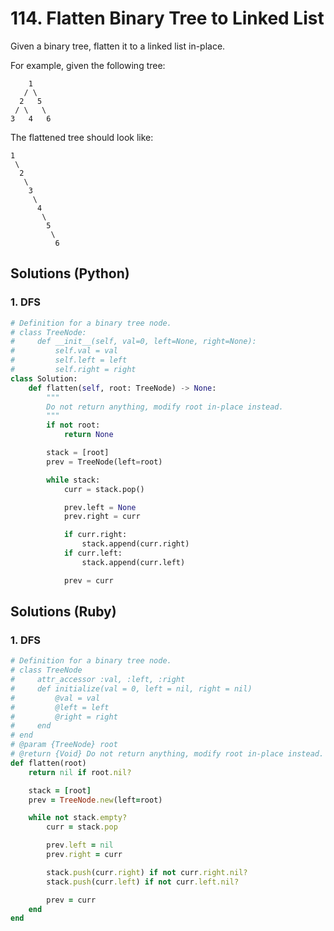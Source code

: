 # 114. Flatten Binary Tree to Linked List
Given a binary tree, flatten it to a linked list in-place.

For example, given the following tree:
```
    1
   / \
  2   5
 / \   \
3   4   6
```

The flattened tree should look like:
```
1
 \
  2
   \
    3
     \
      4
       \
        5
         \
          6
```

## Solutions (Python)

### 1. DFS
```Python
# Definition for a binary tree node.
# class TreeNode:
#     def __init__(self, val=0, left=None, right=None):
#         self.val = val
#         self.left = left
#         self.right = right
class Solution:
    def flatten(self, root: TreeNode) -> None:
        """
        Do not return anything, modify root in-place instead.
        """
        if not root:
            return None

        stack = [root]
        prev = TreeNode(left=root)

        while stack:
            curr = stack.pop()

            prev.left = None
            prev.right = curr

            if curr.right:
                stack.append(curr.right)
            if curr.left:
                stack.append(curr.left)

            prev = curr
```

## Solutions (Ruby)

### 1. DFS
```Ruby
# Definition for a binary tree node.
# class TreeNode
#     attr_accessor :val, :left, :right
#     def initialize(val = 0, left = nil, right = nil)
#         @val = val
#         @left = left
#         @right = right
#     end
# end
# @param {TreeNode} root
# @return {Void} Do not return anything, modify root in-place instead.
def flatten(root)
    return nil if root.nil?

    stack = [root]
    prev = TreeNode.new(left=root)

    while not stack.empty?
        curr = stack.pop

        prev.left = nil
        prev.right = curr

        stack.push(curr.right) if not curr.right.nil?
        stack.push(curr.left) if not curr.left.nil?

        prev = curr
    end
end
```
